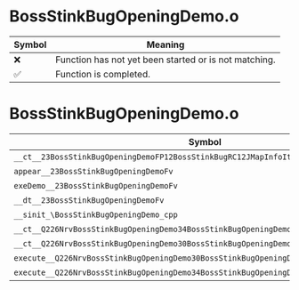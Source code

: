 # BossStinkBugOpeningDemo.o
| Symbol | Meaning 
| ------------- | ------------- 
| :x: | Function has not yet been started or is not matching. 
| :white_check_mark: | Function is completed. 


# BossStinkBugOpeningDemo.o
| Symbol | Decompiled? |
| ------------- | ------------- |
| `__ct__23BossStinkBugOpeningDemoFP12BossStinkBugRC12JMapInfoIter` | :x: |
| `appear__23BossStinkBugOpeningDemoFv` | :x: |
| `exeDemo__23BossStinkBugOpeningDemoFv` | :x: |
| `__dt__23BossStinkBugOpeningDemoFv` | :x: |
| `__sinit_\BossStinkBugOpeningDemo_cpp` | :x: |
| `__ct__Q226NrvBossStinkBugOpeningDemo34BossStinkBugOpeningDemoNrvTryStartFv` | :x: |
| `__ct__Q226NrvBossStinkBugOpeningDemo30BossStinkBugOpeningDemoNrvDemoFv` | :x: |
| `execute__Q226NrvBossStinkBugOpeningDemo30BossStinkBugOpeningDemoNrvDemoCFP5Spine` | :x: |
| `execute__Q226NrvBossStinkBugOpeningDemo34BossStinkBugOpeningDemoNrvTryStartCFP5Spine` | :x: |
